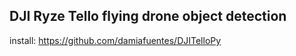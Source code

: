 ## DJI Ryze Tello flying drone object detection

install: https://github.com/damiafuentes/DJITelloPy
